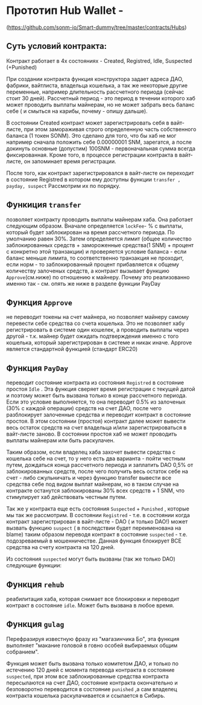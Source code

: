 # Прототип Hub Wallet -
(https://github.com/sonm-io/Smart-dummy/tree/master/contracts/Hubs)


## Суть условий контракта:

Контракт работает в 4х состояниях - Created, Registred, Idle, Suspected (+Punished)

При создании контракта функция конструктора задает адреса ДАО, фабрики, вайтлиста, владельца кошелька, а так же некоторые другие переменные, например длительность рассчетного периода (сейчас стоит 30 дней). Рассчетный период - это период в течении которого хаб может проводить выплаты майнерам, но не может забрать весь баланс себе ( и смыться на карибы, почему - опишу дальше).

В состоянии Created контракт может зарегистрировать себя в вайт-листе, при этом замораживая строго определенную часть собственного баланса (1 токен SONM). Это сделано для того, что бы хаб не мог например сначала положить себе 0.00000001 SNM, зарегатся, а после докинуть основные (допустим) 100SNM - первоначальная сумма всегда фиксированная. Кроме того, в процессе регистрации контракта в вайт-листе, он запоминает время регистрации.

После того, как контракт зарегистрировался в вайт-листе он переходит в состояние Registred в котором ему доступны функции
 ``` transfer , payday, suspect ```
Рассмотрим их по порядку.

## Функиция ```transfer```
позволяет контракту проводить выплаты майнерам хаба. Она работает следующим образом. Вначале определяется
```lockFee```-  % с выплаты, который будет заблокирован на время рассчетного периода. По умолчанию равен 30%. Затем определяется лимит (общее количество заблокированных средств + замороженные средства(1 SNM) + процент с конкретно этой транзакции) и проверяется условие баланса - если баланс меньше лимита, то соответственно транзакция не проходит, если норм - то заблокированный процент прибавляется к общему количеству залоченых средств, а контракт вызывает функцию ```Approve```(см.ниже) по отношению к майнеру. Почему это реализованно именно так - см. опять же ниже в разделе функции
PayDay


## Функция ```Approve```
не переводит токены на счет майнера, но позволяет майнеру самому перевести себе средства со счета кошелька. Это не позволяет хабу регистрировать в системе один кошелек, а проводить выплаты через другой - т.к. майнер будет ожидать подтверждения именно с того кошелька, который зарегистрирован в системе и никак иначе. Approve является стандартной функцией (стандарт ERC20)

## Функция ```PayDay```
переводит состояние контракта из состояния
```Registred```
в состояние простоя
```Idle```
.  Эта функция сверяет время регистрации с текущей датой и поэтому может быть вызвана только в конце рассчетного периода. Если это условие выполняется, то она переводит 0.5% из залоченых (30% с каждой операции) средств на счет ДАО, после чего разблокирует залоченные средства и переводит контракт в состояние простоя. В этом состоянии (простоя) контракт далее может вывести весь остаток средств на счет владельца и/или зарегистрироваться в вайт-листе заново. В состоянии простоя хаб не может проводить выплаты майнерам или быть раскулачен.

Таким образом, если владелец хаба захочет вывести средства с кошелька себе на счет, то у него есть два варианта - пойти честным путем, дождаться конца рассчетного периода и  заплатить DAO 0,5% от заблокированных средств, после чего получить весь остаток себе на счет - либо сжульничать и через функцию transfer вывести все средства себе под видом выплат майнерам, но в  таком случае на контракте останутся заблокированы 30% всех средств + 1 SNM, что стимулирует хаб действовать честным путем.

Так же у контракта еще есть состояния
```Suspected``` + ```Punished``` , которые мы так же рассмотрим.
В состоянии
```Registred``` -  т.е. в состоянии когда контракт  зарегистрирован в вайт-листе - DAO ( и только DAO!) может вызвать функцию
```suspect``` ( в последствии будет переименована на blame) таким образом переводя контракт в состояние
```suspected``` - т.е. подозреваемый в мошенничестве. Данная функция блокирует ВСЕ средства на счету контракта на 120 дней.

Из состояния
```suspected```
могут быть вызваны (так же только DAO) следующие функции:
## Функция ```rehub```
 реабилитация хаба, которая снимает все блокировки и переводит контракт в состояние ```idle```. Может быть вызвана в любое время.
## Функция ```gulag```
Перефразируя известную фразу из "магазинчика Бо", эта функция выполняет "макание головой в говно особей выбираемых общим собранием".

Функция может быть вызвана только комитетом ДАО, и только по истечению 120 дней с момента перевода контракта в состояние
```suspected```, при этом все заблокированные средства контракта пересылаются на счет ДАО, состояние контракта окончательно и безповоротно переводится в состояние
```punished```
,а сам владелец контракта кошелька раскулачивается и ссылается в Сибирь.
